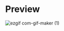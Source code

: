 # Preview


![ezgif com-gif-maker (1)](https://user-images.githubusercontent.com/96681438/203610710-75c131d4-8b7a-405b-9cb5-b0e51fc53c8d.gif)

